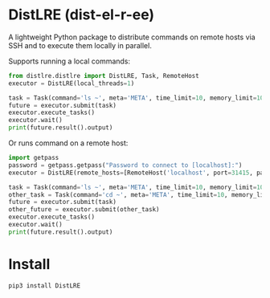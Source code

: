 # DistLRE (dist-el-r-ee)

A lightweight Python package to distribute commands on remote hosts via SSH and to execute them locally in parallel.

Supports running a local commands:

```python
from distlre.distlre import DistLRE, Task, RemoteHost
executor = DistLRE(local_threads=1)

task = Task(command='ls ~', meta='META', time_limit=10, memory_limit=10)
future = executor.submit(task)
executor.execute_tasks()
executor.wait()
print(future.result().output)
```

Or runs command on a remote host:

```python
import getpass
password = getpass.getpass("Password to connect to [localhost]:")
executor = DistLRE(remote_hosts=[RemoteHost('localhost', port=31415, password=password)])

task = Task(command='ls ~', meta='META', time_limit=10, memory_limit=10)
other_task = Task(command='cd ~', meta='META', time_limit=10, memory_limit=10)
future = executor.submit(task)
other_future = executor.submit(other_task)
executor.execute_tasks()
executor.wait()
print(future.result().output)
```

# Install

`pip3 install DistLRE`
